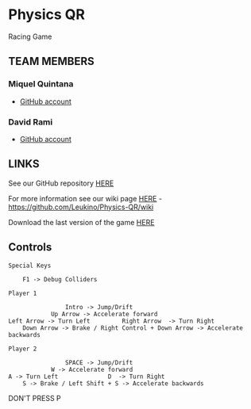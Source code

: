 # Physics QR
Racing Game

## TEAM MEMBERS

### Miquel Quintana
- [GitHub account](https://github.com/Leukino)

### David Rami
- [GitHub account](https://github.com/Paideieitor)

## LINKS
See our GitHub repository [HERE](https://github.com/Leukino/Physics-QR.git)

For more information see our wiki page [HERE](https://github.com/Leukino/Physics-QR/wiki) - https://github.com/Leukino/Physics-QR/wiki

Download the last version of the game [HERE](https://github.com/Leukino/Physics-QR/releases)

## Controls
	Special Keys
					
		F1 -> Debug Colliders

	Player 1
		
	 				Intro -> Jump/Drift 	
				Up Arrow -> Accelerate forward								
	Left Arrow -> Turn Left			Right Arrow  -> Turn Right
		Down Arrow -> Brake / Right Control + Down Arrow -> Accelerate backwards	

	Player 2
		
	 				SPACE -> Jump/Drift 	
				W -> Accelerate forward								
	A -> Turn Left				D  -> Turn Right
		S -> Brake / Left Shift + S -> Accelerate backwards	

	 	 














								
								

DON'T PRESS P 